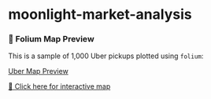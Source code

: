 # moonlight-market-analysis
### 📍 Folium Map Preview

This is a sample of 1,000 Uber pickups plotted using `folium`:

[Uber Map Preview](notebooks/plots/uber_map_preview.png)

[🧭 Click here for interactive map](notebooks/plots/uber_map_full.html)
